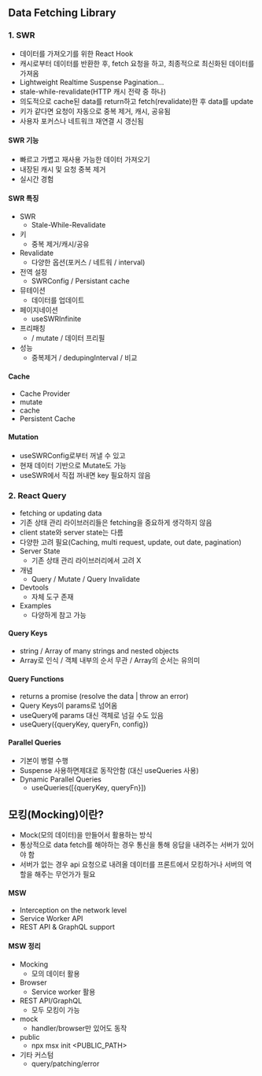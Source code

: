 ## Data Fetching Library

### 1. SWR

- 데이터를 가져오기를 위한 React Hook
- 캐시로부터 데이터를 반환한 후, fetch 요청을 하고, 최종적으로 최신화된 데이터를 가져옴
- Lightweight Realtime Suspense Pagination...
- stale-while-revalidate(HTTP 캐시 전략 중 하나)
- 의도적으로 cache된 data를 return하고 fetch(revalidate)한 후 data를 update
- 키가 같다면 요청이 자동으로 중복 제거, 캐시, 공유됨
- 사용자 포커스나 네트워크 재연결 시 갱신됨

#### SWR 기능

- 빠르고 가볍고 재사용 가능한 데이터 가져오기
- 내장된 캐시 및 요청 중복 제거
- 실시간 경험

#### SWR 특징

- SWR
  - Stale-While-Revalidate
- 키
  - 중복 제거/캐시/공유
- Revalidate
  - 다양한 옵션(포커스 / 네트워 / interval)
- 전역 설정
  - SWRConfig / Persistant cache
- 뮤테이션
  - 데이터를 업데이트
- 페이지네이션
  - useSWRInfinite
- 프리패칭
  - <head> / mutate / 데이터 프리필
- 성능
  - 중복제거 / dedupingInterval / 비교

#### Cache

- Cache Provider
- mutate
- cache
- Persistent Cache

#### Mutation

- useSWRConfig로부터 꺼낼 수 있고
- 현재 데이터 기반으로 Mutate도 가능
- useSWR에서 직접 꺼내면 key 필요하지 않음

### 2. React Query

- fetching or updating data
- 기존 상태 관리 라이브러리들은 fetching을 중요하게 생각하지 않음
- client state와 server state는 다름
- 다양한 고려 필요(Caching, multi request, update, out date, pagination)
- Server State
  - 기존 상태 관리 라이브러리에서 고려 X
- 개념
  - Query / Mutate / Query Invalidate
- Devtools
  - 자체 도구 존재
- Examples
  - 다양하게 참고 가능

#### Query Keys

- string / Array of many strings and nested objects
- Array로 인식 / 객체 내부의 순서 무관 / Array의 순서는 유의미

#### Query Functions

- returns a promise (resolve the data | throw an error)
- Query Keys이 params로 넘어옴
- useQuery에 params 대신 객체로 넘길 수도 있음
- useQuery({queryKey, queryFn, config})

#### Parallel Queries

- 기본이 병렬 수행
- Suspense 사용하면제대로 동작안함 (대신 useQueries 사용)
- Dynamic Parallel Queries
  - useQueries([{queryKey, queryFn}])

## 모킹(Mocking)이란?

- Mock(모의 데이터)을 만들어서 활용하는 방식
- 통상적으로 data fetch를 해야하는 경우 통신을 통해 응답을 내려주는 서버가 있어야 함
- 서버가 없는 경우 api 요청으로 내려올 데이터를 프론트에서 모킹하거나 서버의 역할을 해주는 무언가가 필요

#### MSW

- Interception on the network level
- Service Worker API
- REST API & GraphQL support

#### MSW 정리

- Mocking
  - 모의 데이터 활용
- Browser
  - Service worker 활용
- REST API/GraphQL
  - 모두 모킹이 가능
- mock
  - handler/browser만 있어도 동작
- public
  - npx msx init <PUBLIC_PATH>
- 기타 커스텀
  - query/patching/error
